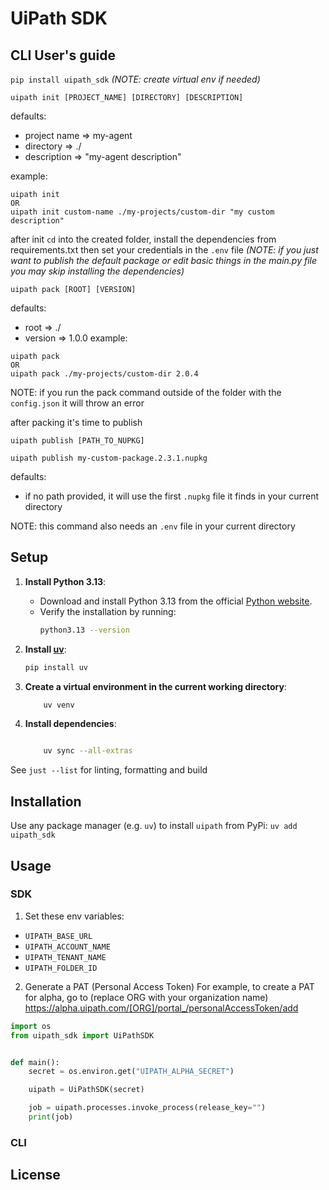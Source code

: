 # UiPath SDK

## CLI User's guide

`pip install uipath_sdk`
_(NOTE: create virtual env if needed)_

```
uipath init [PROJECT_NAME] [DIRECTORY] [DESCRIPTION]
```

defaults:

-   project name => my-agent
-   directory => ./
-   description => "my-agent description"

example:

```
uipath init
OR
uipath init custom-name ./my-projects/custom-dir "my custom description"
```

after init `cd` into the created folder, install the dependencies from requirements.txt then set your credentials in the `.env` file
_(NOTE: if you just want to publish the default package or edit basic things in the main.py file you may skip installing the dependencies)_

```
uipath pack [ROOT] [VERSION]
```

defaults:

-   root => ./
-   version => 1.0.0
    example:

```
uipath pack
OR
uipath pack ./my-projects/custom-dir 2.0.4
```

NOTE: if you run the pack command outside of the folder with the `config.json` it will throw an error

after packing it's time to publish

```
uipath publish [PATH_TO_NUPKG]

uipath publish my-custom-package.2.3.1.nupkg
```

defaults:

-   if no path provided, it will use the first `.nupkg` file it finds in your current directory

NOTE: this command also needs an `.env` file in your current directory

## Setup

1. **Install Python 3.13**:

    - Download and install Python 3.13 from the official [Python website](https://www.python.org/downloads/).
    - Verify the installation by running:
        ```sh
        python3.13 --version
        ```

2. **Install [uv](https://docs.astral.sh/uv/)**:

    ```sh
    pip install uv
    ```

3. **Create a virtual environment in the current working directory**:

    ```sh
        uv venv
    ```

4. **Install dependencies**:
    ```sh

        uv sync --all-extras
    ```

See `just --list` for linting, formatting and build

## Installation
Use any package manager (e.g. `uv`) to install `uipath` from PyPi:
    `uv add uipath_sdk`

## Usage
### SDK
1. Set these env variables:
- `UIPATH_BASE_URL`
- `UIPATH_ACCOUNT_NAME`
- `UIPATH_TENANT_NAME`
- `UIPATH_FOLDER_ID`

2. Generate a PAT (Personal Access Token)
For example, to create a PAT for alpha, go to (replace ORG with your organization name)
https://alpha.uipath.com/[ORG]/portal_/personalAccessToken/add

```py
import os
from uipath_sdk import UiPathSDK


def main():
    secret = os.environ.get("UIPATH_ALPHA_SECRET")

    uipath = UiPathSDK(secret)

    job = uipath.processes.invoke_process(release_key="")
    print(job)

```

### CLI


## License
